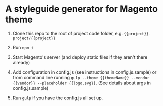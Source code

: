 # A styleguide generator for Magento theme

1. Clone this repo to the root of project code folder, e.g. `{{project}}-project/{{project}}`

2. Run `npm i`

3. Start Magento's server (and deploy static files if they aren't there already)

4. Add configuration in config.js (see instructions in config.js.sample) or from command line running `gulp --theme {{themeName}} --vendor {{vendor}} --placeholder {{logo.svg}}`. (See details about args in config.js.sample)

5. Run `gulp` if you have the config.js all set up.
